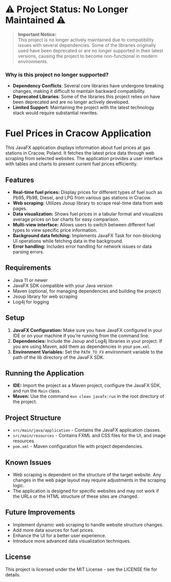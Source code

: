 # ⚠️ Project Status: No Longer Maintained ⚠️

> **Important Notice:**  
> This project is no longer actively maintained due to compatibility issues with several dependencies. Some of the libraries originally used have been deprecated or are no longer supported in their latest versions, causing the project to become non-functional in modern environments.

### Why is this project no longer supported?

- **Dependency Conflicts**: Several core libraries have undergone breaking changes, making it difficult to maintain backward compatibility.
- **Deprecated Libraries**: Some of the libraries this project relies on have been deprecated and are no longer actively developed.
- **Limited Support**: Maintaining the project with the latest technology stack would require substantial rewrites.

# Fuel Prices in Cracow Application

This JavaFX application displays information about fuel prices at gas stations in Cracow, Poland. It fetches the latest price data through web scraping from selected websites. The application provides a user interface with tables and charts to present current fuel prices efficiently.

## Features

- **Real-time fuel prices:** Display prices for different types of fuel such as Pb95, Pb98, Diesel, and LPG from various gas stations in Cracow.
- **Web scraping:** Utilizes Jsoup library to scrape real-time data from web pages.
- **Data visualization:** Shows fuel prices in a tabular format and visualizes average prices on bar charts for easy comparison.
- **Multi-view interface:** Allows users to switch between different fuel types to view specific price information.
- **Background data fetching:** Implements JavaFX Task for non-blocking UI operations while fetching data in the background.
- **Error handling:** Includes error handling for network issues or data parsing errors.

## Requirements

- Java 11 or newer
- JavaFX SDK compatible with your Java version
- Maven (optional, for managing dependencies and building the project)
- Jsoup library for web scraping
- Log4j for logging

## Setup

1. **JavaFX Configuration:** Make sure you have JavaFX configured in your IDE or on your machine if you're running from the command line.
2. **Dependencies:** Include the Jsoup and Log4j libraries in your project. If you are using Maven, add them as dependencies in your `pom.xml`.
3. **Environment Variables:** Set the `PATH_TO_FX` environment variable to the path of the lib directory of the JavaFX SDK.

## Running the Application

- **IDE:** Import the project as a Maven project, configure the JavaFX SDK, and run the `Main` class.
- **Maven:** Use the command `mvn clean javafx:run` in the root directory of the project.

## Project Structure

- `src/main/java/application` - Contains the JavaFX application classes.
- `src/main/resources` - Contains FXML and CSS files for the UI, and image resources.
- `pom.xml` - Maven configuration file with project dependencies.

## Known Issues

- Web scraping is dependent on the structure of the target website. Any changes in the web page layout may require adjustments in the scraping logic.
- The application is designed for specific websites and may not work if the URLs or the HTML structure of these sites are changed.

## Future Improvements

- Implement dynamic web scraping to handle website structure changes.
- Add more data sources for fuel prices.
- Enhance the UI for a better user experience.
- Introduce more advanced data visualization techniques.

## License

This project is licensed under the MIT License - see the LICENSE file for details.
